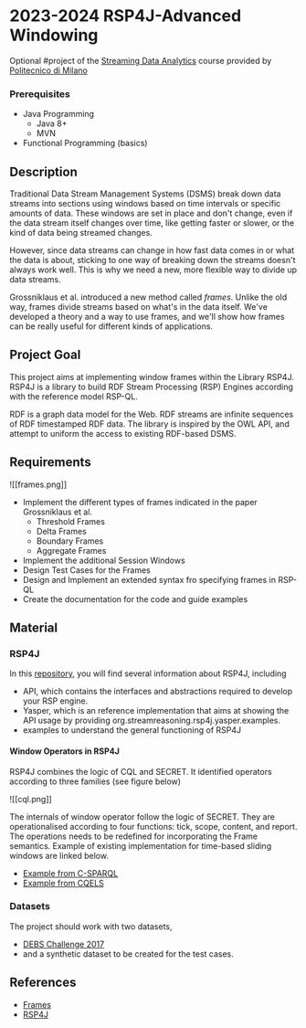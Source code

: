 
# 2023-2024 RSP4J-Advanced Windowing

Optional #project of the [Streaming Data Analytics](http://emanueledellavalle.org/teaching/streaming-data-analytics-2022-23/) course provided by [Politecnico di Milano](https://www11.ceda.polimi.it/schedaincarico/schedaincarico/controller/scheda_pubblica/SchedaPublic.do?&evn_default=evento&c_classe=811164&polij_device_category=DESKTOP&__pj0=0&__pj1=1b82965d3c68857e2087d3f3b98a9e40)

### Prerequisites

- Java Programming
	- Java 8+
	- MVN
- Functional Programming (basics)
## Description 

Traditional Data Stream Management Systems (DSMS) break down data streams into sections using windows based on time intervals or specific amounts of data. These windows are set in place and don't change, even if the data stream itself changes over time, like getting faster or slower, or the kind of data being streamed changes.

However, since data streams can change in how fast data comes in or what the data is about, sticking to one way of breaking down the streams doesn't always work well. This is why we need a new, more flexible way to divide up data streams.

Grossniklaus et al.  introduced a new method called _frames_. Unlike the old way, frames divide streams based on what's in the data itself. We've developed a theory and a way to use frames, and we'll show how frames can be really useful for different kinds of applications.

## Project Goal

This project aims at implementing window frames within the Library RSP4J.
RSP4J is a library to build RDF Stream Processing (RSP) Engines according with the reference model RSP-QL.

RDF is a graph data model for the Web. RDF streams are infinite sequences of RDF timestamped RDF data. The library is inspired by the OWL API, and attempt to uniform the access to existing RDF-based DSMS. 
## Requirements

![[frames.png]]

- Implement the different types of frames indicated in the paper Grossniklaus et al.  
	- Threshold Frames
	- Delta Frames
	- Boundary Frames
	- Aggregate Frames
- Implement the additional Session Windows 
- Design Test Cases for the Frames 
- Design and Implement an extended syntax fro specifying frames in RSP-QL
- Create the documentation for the code and guide examples
## Material

### RSP4J

In this [repository](https://github.com/streamreasoning/rsp4j), you will find several information about RSP4J, including

- API, which contains the interfaces and abstractions required to develop your RSP engine.
- Yasper, which is an reference implementation that aims at showing the API usage by providing org.streamreasoning.rsp4j.yasper.examples.
- examples to understand the general functioning of RSP4J

#### Window Operators in RSP4J

RSP4J combines the logic of CQL and SECRET. It identified operators according to three families (see figure below)

![[cql.png]]

The internals of window operator follow the logic of SECRET. They are operationalised according to four functions: tick, scope, content, and report. The operations needs to be redefined for incorporating the Frame semantics. Example of existing implementation for time-based sliding windows are linked below.

- [Example from C-SPARQL](https://github.com/streamreasoning/rsp4j/wiki/C-SPARQL-SLIDING-WINDOW-OPERATOR)
- [Example from CQELS](https://github.com/streamreasoning/rsp4j/wiki/CQELS-SLIDING-WINDOW-OPERATOR)
### Datasets

The project should work with two datasets, 

- [DEBS Challenge 2017](https://ckan.project-hobbit.eu/dataset/debs-grand-challenge-2017)
- and a synthetic dataset to be created for the test cases.


## References

- [Frames](https://kops.uni-konstanz.de/server/api/core/bitstreams/55c23a7a-242f-4530-bee9-b2597fb5b76a/content)
- [RSP4J](https://openreview.net/pdf?id=IbXJmD1i2WA)
